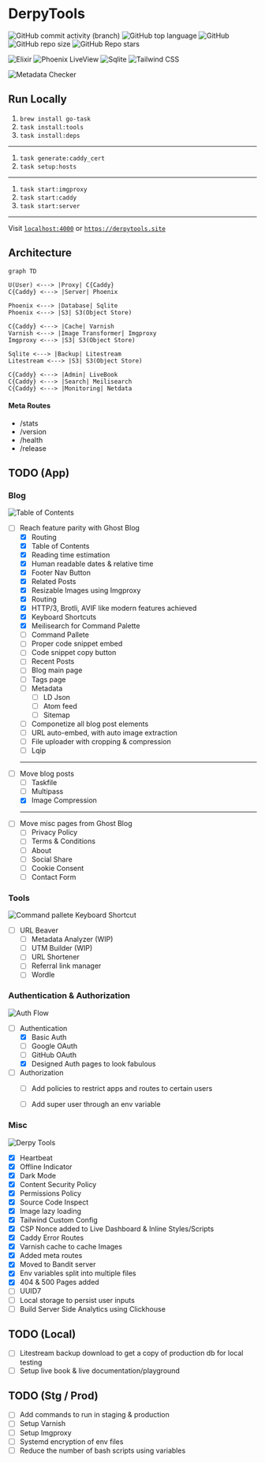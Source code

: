 # DerpyTools

![GitHub commit activity (branch)](https://img.shields.io/github/commit-activity/t/derpycoder/derpy_tools?style=for-the-badge)
![GitHub top language](https://img.shields.io/github/languages/top/derpycoder/derpy_tools?style=for-the-badge)
![GitHub](https://img.shields.io/github/license/derpycoder/derpy_tools?style=for-the-badge)
![GitHub repo size](https://img.shields.io/github/repo-size/derpycoder/derpy_tools?style=for-the-badge)
![GitHub Repo stars](https://img.shields.io/github/stars/derpycoder/derpy_tools?style=for-the-badge)

![Elixir](https://img.shields.io/badge/Elixir-4B275F?style=for-the-badge&logo=elixir&logoColor=white)
![Phoenix LiveView](https://img.shields.io/badge/-Phoenix%20LiveView-orange?style=for-the-badge&logo=elixir)
![Sqlite](https://img.shields.io/badge/SQLite-07405E?style=for-the-badge&logo=sqlite&logoColor=white)
![Tailwind CSS](https://img.shields.io/badge/Tailwind_CSS-38B2AC?style=for-the-badge&logo=tailwind-css&logoColor=white)

![Metadata Checker](https://github.com/derpycoder/derpy_tools/assets/25662120/a271b6a8-339c-4a0a-af3f-1c19b13dc335)


## Run Locally

1. `brew install go-task`
1. `task install:tools`
1. `task install:deps`
---
1. `task generate:caddy_cert`
1. `task setup:hosts`
---
1. `task start:imgproxy`
1. `task start:caddy`
1. `task start:server`

---

Visit [`localhost:4000`](http://localhost:4000) or [`https://derpytools.site`](https://derpytools.site)

## Architecture

```mermaid
graph TD

U(User) <---> |Proxy| C{Caddy}
C{Caddy} <---> |Server| Phoenix

Phoenix <---> |Database| Sqlite
Phoenix <---> |S3| S3(Object Store)

C{Caddy} <---> |Cache| Varnish
Varnish <---> |Image Transformer| Imgproxy
Imgproxy <---> |S3| S3(Object Store)

Sqlite <---> |Backup| Litestream
Litestream <---> |S3| S3(Object Store)

C{Caddy} <---> |Admin| LiveBook
C{Caddy} <---> |Search| Meilisearch
C{Caddy} <---> |Monitoring| Netdata
```

#### Meta Routes

- /stats
- /version
- /health
- /release

## TODO (App)

### Blog
![Table of Contents](https://github.com/derpycoder/derpy_tools/assets/25662120/2555b87d-f929-4f78-85df-d3394b898e10)


- [ ] Reach feature parity with Ghost Blog
  - [x] Routing
  - [x] Table of Contents
  - [x] Reading time estimation
  - [x] Human readable dates & relative time
  - [x] Footer Nav Button
  - [x] Related Posts
  - [x] Resizable Images using Imgproxy
  - [x] Routing
  - [x] HTTP/3, Brotli, AVIF like modern features achieved
  - [x] Keyboard Shortcuts
  - [x] Meilisearch for Command Palette
  - [ ] Command Pallete
  - [ ] Proper code snippet embed
  - [ ] Code snippet copy button
  - [ ] Recent Posts
  - [ ] Blog main page
  - [ ] Tags page
  - [ ] Metadata
    - [ ] LD Json
    - [ ] Atom feed
    - [ ] Sitemap
  - [ ] Componetize all blog post elements
  - [ ] URL auto-embed, with auto image extraction
  - [ ] File uploader with cropping & compression
  - [ ] Lqip
  ---
- [ ] Move blog posts
  - [ ] Taskfile
  - [ ] Multipass
  - [x] Image Compression
  ---
- [ ] Move misc pages from Ghost Blog
  - [ ] Privacy Policy
  - [ ] Terms & Conditions
  - [ ] About
  - [ ] Social Share
  - [ ] Cookie Consent
  - [ ] Contact Form

### Tools
![Command pallete Keyboard Shortcut](https://github.com/derpycoder/derpy_tools/assets/25662120/2fc2c396-bb01-4fb4-9b79-df4a35d8fe09)

- [ ] URL Beaver
  - [ ] Metadata Analyzer (WIP)
  - [ ] UTM Builder (WIP)
  - [ ] URL Shortener
  - [ ] Referral link manager
  - [ ] Wordle

### Authentication & Authorization
![Auth Flow](https://github.com/derpycoder/derpy_tools/assets/25662120/9c5c6c40-61dd-4caa-9dd4-886a9774ba49)

- [ ] Authentication
  - [x] Basic Auth
  - [ ] Google OAuth
  - [ ] GitHub OAuth
  - [x] Designed Auth pages to look fabulous

- [ ] Authorization
  - [ ] Add policies to restrict apps and routes to certain users
  - [ ] Add super user through an env variable


### Misc
![Derpy Tools](https://github.com/derpycoder/derpy_tools/assets/25662120/b236b7f0-9d72-473c-be7f-695a8cac965d)

- [x] Heartbeat
- [x] Offline Indicator
- [x] Dark Mode
- [x] Content Security Policy
- [x] Permissions Policy
- [x] Source Code Inspect
- [x] Image lazy loading
- [x] Tailwind Custom Config
- [x] CSP Nonce added to Live Dashboard & Inline Styles/Scripts
- [x] Caddy Error Routes
- [x] Varnish cache to cache Images
- [x] Added meta routes
- [x] Moved to Bandit server
- [x] Env variables split into multiple files
- [x] 404 & 500 Pages added
- [ ] UUID7
- [ ] Local storage to persist user inputs
- [ ] Build Server Side Analytics using Clickhouse

## TODO (Local)

- [ ] Litestream backup download to get a copy of production db for local testing
- [ ] Setup live book & live documentation/playground

## TODO (Stg / Prod)

- [ ] Add commands to run in staging & production
- [ ] Setup Varnish
- [ ] Setup Imgproxy
- [ ] Systemd encryption of env files
- [ ] Reduce the number of bash scripts using variables
